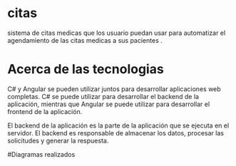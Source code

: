 # citas
 sistema de citas medicas que los usuario puedan usar para automatizar el agendamiento de las citas medicas a sus pacientes .

# Acerca de las tecnologias

C# y Angular se pueden utilizar juntos para desarrollar aplicaciones web completas. C# se puede utilizar para desarrollar el backend de la aplicación, mientras que Angular se puede utilizar para desarrollar el frontend de la aplicación.

El backend de la aplicación es la parte de la aplicación que se ejecuta en el servidor. El backend es responsable de almacenar los datos, procesar las solicitudes y generar la respuesta.

#Diagramas realizados

